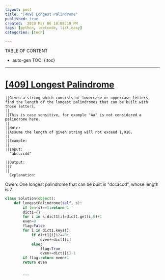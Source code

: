 ```yaml
---
layout: post
title: "[409] Longest Palindrome"
published: true
created:  2020 Mar 06 10:08:19 PM
tags: [python, leetcode, list,easy]
categories: [tech]

---
```


TABLE OF CONTENT

* auto-gen TOC:
{:toc}

- - -

# [[409]  Longest Palindrome](https://leetcode.com/problems/longest-palindrome/)

    ||Given a string which consists of lowercase or uppercase letters, find the length of the longest palindromes that can be built with those letters.
    ||                                                                                                                                                 
    ||This is case sensitive, for example "Aa" is not considered a palindrome here.                                                                    
    ||                                                                                                                                                 
    ||Note:                                                                                                                                            
    ||Assume the length of given string will not exceed 1,010.                                                                                         
    ||                                                                                                                                                 
    ||Example:                                                                                                                                         
    ||                                                                                                                                                 
    ||Input:                                                                                                                                           
      "abccccdd"                                                                                                                                       
                                                                                                                                                       
    ||Output:                                                                                                                                          
    ||7                                                                                                                                                
    ||                                                                                                                                                                                                                                                                                                                                                                                      
      Explanation:                                                                                                                                     
Owen: One longest palindrome that can be built is "dccaccd", whose length is 7.                                                                        

```python
class Solution(object):
    def longestPalindrome(self, s):
        if len(s)==1:return 1
        dict1={}
        for i in s:dict1[i]=dict1.get(i,0)+1
        even=0
        flag=False
        for i in dict1.keys():
            if dict1[i]%2==0:
                even+=dict1[i]
            else:
                flag=True
                even+=dict1[i]-1
        if flag:return even+1
        return even
            

        """
```
